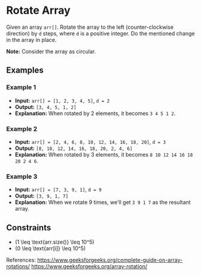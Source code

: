 # Rotate Array

Given an array `arr[]`. Rotate the array to the left (counter-clockwise direction) by `d` steps, where `d` is a positive integer. Do the mentioned change in the array in place.

**Note:** Consider the array as circular.

## Examples

### Example 1
- **Input:** `arr[] = [1, 2, 3, 4, 5]`, `d = 2`
- **Output:** `[3, 4, 5, 1, 2]`
- **Explanation:** When rotated by 2 elements, it becomes `3 4 5 1 2`.

### Example 2
- **Input:** `arr[] = [2, 4, 6, 8, 10, 12, 14, 16, 18, 20]`, `d = 3`
- **Output:** `[8, 10, 12, 14, 16, 18, 20, 2, 4, 6]`
- **Explanation:** When rotated by 3 elements, it becomes `8 10 12 14 16 18 20 2 4 6`.

### Example 3
- **Input:** `arr[] = [7, 3, 9, 1]`, `d = 9`
- **Output:** `[3, 9, 1, 7]`
- **Explanation:** When we rotate 9 times, we'll get `3 9 1 7` as the resultant array.

## Constraints
- \(1 \leq \text{arr.size()} \leq 10^5\)
- \(0 \leq \text{arr[i]} \leq 10^5\)




References: 
https://www.geeksforgeeks.org/complete-guide-on-array-rotations/
https://www.geeksforgeeks.org/array-rotation/